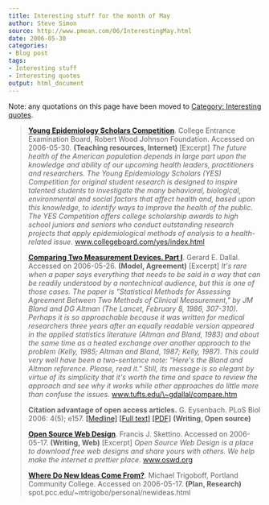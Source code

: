 ```yaml
---
title: Interesting stuff for the month of May
author: Steve Simon
source: http://www.pmean.com/06/InterestingMay.html
date: 2006-05-30
categories:
- Blog post
tags:
- Interesting stuff
- Interesting quotes
output: html_document
---
```

Note: any quotations on this page have been moved to [Category:
Interesting quotes](../quote/InterestingQuotes.asp).

> **[Young Epidemiology Scholars
> Competition](http://www.collegeboard.com/yes/index.html)**. College
> Entrance Examination Board, Robert Wood Johnson Foundation. Accessed
> on 2006-05-30. **(Teaching resources, Internet)** \[Excerpt\] *The
> future health of the American population depends in large part upon
> the knowledge and ability of our upcoming health leaders,
> practitioners and researchers. The Young Epidemiology Scholars (YES)
> Competition for original student research is designed to inspire
> talented students to investigate the many behavioral, biological,
> environmental and social factors that affect health and, based upon
> this knowledge, to identify ways to improve the health of the public.
> The YES Competition offers college scholarship awards to high school
> juniors and seniors who conduct outstanding research projects that
> apply epidemiological methods of analysis to a health-related issue.*
> www.collegeboard.com/yes/index.html
>
> **[Comparing Two Measurement Devices. Part
> I](http://www.tufts.edu/~gdallal/compare.htm)**. Gerard E. Dallal.
> Accessed on 2006-05-26. **(Model, Agreement)** \[Excerpt\] *It\'s rare
> when a paper says everything that needs to be said in a way that can
> be readily understood by a nontechnical audience, but this is one of
> those cases. The paper is \"Statistical Methods for Assessing
> Agreement Between Two Methods of Clinical Measurement,\" by JM Bland
> and DG Altman (The Lancet, February 8, 1986, 307-310). Perhaps it is
> so approachable because it was written for medical researchers three
> years after an equally readable version appeared in the applied
> statistics literature (Altman and Bland, 1983) and about the same time
> as a heated exchange over another approach to the problem (Kelly,
> 1985; Altman and Bland, 1987; Kelly, 1987). This could very well have
> been a two-sentence note: \"Here\'s the Bland and Altman reference.
> Please, read it.\" Still, its message is so elegant by virtue of its
> simplicity that it\'s worth the time and space to review the approach
> and see why it works while other approaches do little more than
> confuse the issues.* www.tufts.edu/\~gdallal/compare.htm
>
> **Citation advantage of open access articles.** G. Eysenbach. PLoS
> Biol 2006: 4(5); e157.
> [\[Medline\]](http://www.ncbi.nlm.nih.gov/entrez/query.fcgi?cmd=Retrieve&db=PubMed&list_uids=16683865&dopt=Abstract)
> [\[Full
> text\]](http://biology.plosjournals.org/perlserv/?request=get-document&doi=10%2E1371%2Fjournal%2Epbio%2E0040157)
> [\[PDF\]](http://biology.plosjournals.org/perlserv/?request=get-pdf&file=10.1371_journal.pbio.0040157-L.pdf)
> **(Writing, Open source)**
>
> **[Open Source Web Design](http://www.oswd.org/)**. Francis J.
> Skettino. Accessed on 2006-05-17. **(Writing, Web)** \[Excerpt\] *Open
> Source Web Design is a place to download free web designs and share
> yours with others. We help make the internet a prettier place.*
> www.oswd.org
>
> **[Where Do New Ideas Come
> From?](http://spot.pcc.edu/~mtrigobo/personal/newideas.html)**.
> Michael Trigoboff, Portland Community College. Accessed on 2006-05-17.
> **(Plan, Research)** spot.pcc.edu/\~mtrigobo/personal/newideas.html
